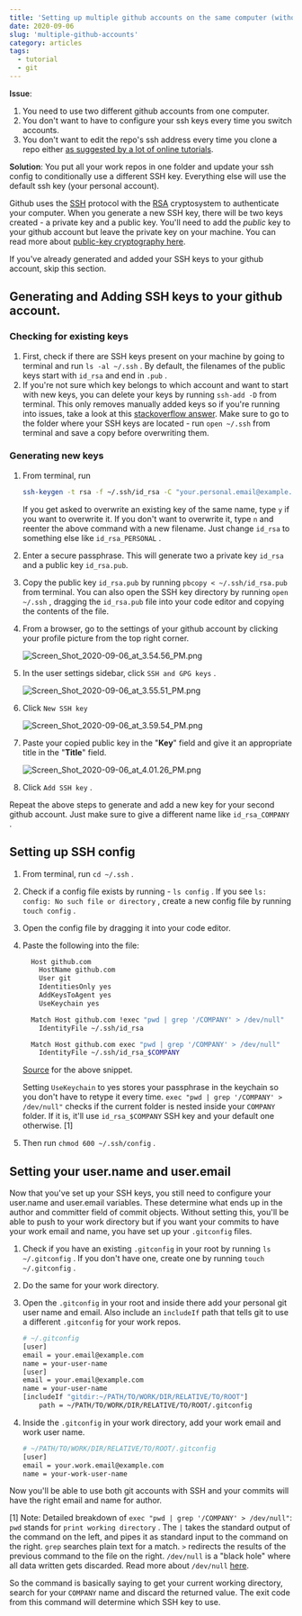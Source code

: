 ```yaml
---
title: 'Setting up multiple github accounts on the same computer (without having to change the repo url)'
date: 2020-09-06
slug: 'multiple-github-accounts'
category: articles
tags:
  - tutorial
  - git
---
```


<span style="font-weight: 600;">Issue</span>:

1. You need to use two different github accounts from one computer.
2. You don't want to have to configure your ssh keys every time you switch accounts.
3. You don't want to edit the repo's ssh address every time you clone a repo either [as suggested by a lot of online tutorials](https://medium.com/@xiaolishen/use-multiple-ssh-keys-for-different-github-accounts-on-the-same-computer-7d7103ca8693).

<span style="font-weight: 600;">Solution</span>: You put all your work repos in one folder and update your ssh config to conditionally use a different SSH key. Everything else will use the default ssh key (your personal account).

Github uses the [SSH](https://en.wikipedia.org/wiki/Secure_Shell) protocol with the [RSA](<https://en.wikipedia.org/wiki/RSA_(cryptosystem)>) cryptosystem to authenticate your computer. When you generate a new SSH key, there will be two keys created - a private key and a public key. You'll need to add the _public_ key to your github account but leave the private key on your machine. You can read more about [public-key cryptography here](https://en.wikipedia.org/wiki/Public-key_cryptography).

If you've already generated and added your SSH keys to your github account, skip this section.

## Generating and Adding SSH keys to your github account.

### Checking for existing keys

1. First, check if there are SSH keys present on your machine by going to terminal and run `ls -al ~/.ssh` . By default, the filenames of the public keys start with `id_rsa` and end in `.pub` .
2. If you're not sure which key belongs to which account and want to start with new keys, you can delete your keys by running `ssh-add -D` from terminal. This only removes manually added keys so if you're running into issues, take a look at this [stackoverflow answer](https://stackoverflow.com/a/25465155/11279811). Make sure to go to the folder where your SSH keys are located - run `open ~/.ssh` from terminal and save a copy before overwriting them.

### Generating new keys

1. From terminal, run

   ```bash
   ssh-keygen -t rsa -f ~/.ssh/id_rsa -C "your.personal.email@example.com"
   ```

   If you get asked to overwrite an existing key of the same name, type `y` if you want to overwrite it. If you don't want to overwrite it, type `n` and reenter the above command with a new filename. Just change `id_rsa` to something else like `id_rsa_PERSONAL` .

2. Enter a secure passphrase. This will generate two a private key `id_rsa` and a public key `id_rsa.pub`.
3. Copy the public key `id_rsa.pub` by running `pbcopy < ~/.ssh/id_rsa.pub` from terminal. You can also open the SSH key directory by running `open ~/.ssh` , dragging the `id_rsa.pub` file into your code editor and copying the contents of the file.
4. From a browser, go to the settings of your github account by clicking your profile picture from the top right corner.

   ![Screen_Shot_2020-09-06_at_3.54.56_PM.png](./Screen_Shot_2020-09-06_at_3.54.56_PM.png)

5. In the user settings sidebar, click `SSH and GPG keys` .

   ![Screen_Shot_2020-09-06_at_3.55.51_PM.png](./Screen_Shot_2020-09-06_at_3.55.51_PM.png)

6. Click `New SSH key`

   ![Screen_Shot_2020-09-06_at_3.59.54_PM.png](./Screen_Shot_2020-09-06_at_3.59.54_PM.png)

7. Paste your copied public key in the "**Key**" field and give it an appropriate title in the "**Title**" field.

   ![Screen_Shot_2020-09-06_at_4.01.26_PM.png](./Screen_Shot_2020-09-06_at_4.01.26_PM.png)

8. Click `Add SSH key` .

Repeat the above steps to generate and add a new key for your second github account. Just make sure to give a different name like `id_rsa_COMPANY` .

## Setting up SSH config

1. From terminal, run `cd ~/.ssh` .
2. Check if a config file exists by running - `ls config` . If you see `ls: config: No such file or directory` , create a new config file by running `touch config` .
3. Open the config file by dragging it into your code editor.
4. Paste the following into the file:

   ```bash
     Host github.com
       HostName github.com
       User git
       IdentitiesOnly yes
       AddKeysToAgent yes
       UseKeychain yes

     Match Host github.com !exec "pwd | grep '/COMPANY' > /dev/null"
       IdentityFile ~/.ssh/id_rsa

     Match Host github.com exec "pwd | grep '/COMPANY' > /dev/null"
       IdentityFile ~/.ssh/id_rsa_$COMPANY
   ```

   [Source](https://gist.github.com/Hefeweizen/a4c6ffb6e06a87ac338ffce3d13512f1) for the above snippet.

   Setting `UseKeychain` to yes stores your passphrase in the keychain so you don't have to retype it every time. `exec "pwd | grep '/COMPANY' > /dev/null"` checks if the current folder is nested inside your `COMPANY` folder. If it is, it'll use `id_rsa_$COMPANY` SSH key and your default one otherwise. [1]

5. Then run `chmod 600 ~/.ssh/config` .

## Setting your user.name and user.email

Now that you've set up your SSH keys, you still need to configure your user.name and user.email variables. These determine what ends up in the author and committer field of commit objects. Without setting this, you'll be able to push to your work directory but if you want your commits to have your work email and name, you have set up your `.gitconfig` files.

1. Check if you have an existing `.gitconfig` in your root by running `ls ~/.gitconfig` . If you don't have one, create one by running `touch ~/.gitconfig` .
2. Do the same for your work directory.
3. Open the `.gitconfig` in your root and inside there add your personal git user name and email. Also include an `includeIf` path that tells git to use a different `.gitconfig` for your work repos.

   ```bash
   # ~/.gitconfig
   [user]
   email = your.email@example.com
   name = your-user-name
   [user]
   email = your.email@example.com
   name = your-user-name
   [includeIf "gitdir:~/PATH/TO/WORK/DIR/RELATIVE/TO/ROOT"]
       path = ~/PATH/TO/WORK/DIR/RELATIVE/TO/ROOT/.gitconfig
   ```

4. Inside the `.gitconfig` in your work directory, add your work email and work user name.

   ```bash
   # ~/PATH/TO/WORK/DIR/RELATIVE/TO/ROOT/.gitconfig
   [user]
   email = your.work.email@example.com
   name = your-work-user-name
   ```

Now you'll be able to use both git accounts with SSH and your commits will have the right email and name for author.

[1] Note: Detailed breakdown of `exec "pwd | grep '/COMPANY' > /dev/null"`:
`pwd` stands for `print working directory` . The `|` takes the standard output of the command on the left, and pipes it as standard input to the command on the right. `grep` searches plain text for a match. `>` redirects the results of the previous command to the file on the right. `/dev/null` is a "black hole" where all data written gets discarded. Read more about `/dev/null` [here](https://medium.com/@codenameyau/step-by-step-breakdown-of-dev-null-a0f516f53158#:~:text=To%20begin%2C%20%2Fdev%2Fnull,of%2Dfile%20EOF%20when%20read.).

So the command is basically saying to get your current working directory, search for your `COMPANY` name and discard the returned value. The exit code from this command will determine which SSH key to use.

